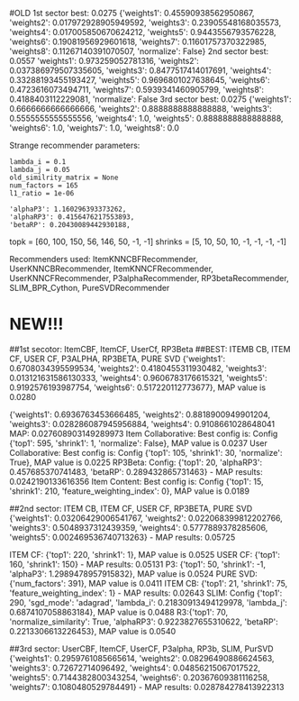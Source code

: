 #OLD
1st sector best: 0.0275 {'weights1': 0.45590938562950867, 'weights2': 0.017972928905949592, 'weights3': 0.23905548168035573, 'weights4': 0.017005850670624212, 'weights5': 0.9443556793576228, 'weights6': 0.19081956929601618, 'weights7': 0.11601757370322985, 'weights8': 0.11267140391070507, 'normalize': False}
2nd sector best: 0.0557 'weights1': 0.973259052781316, 'weights2': 0.037386979507335605, 'weights3': 0.8477517414017691, 'weights4': 0.33288193455193427, 'weights5': 0.9696801027638645, 'weights6': 0.4723616073494711, 'weights7': 0.5939341460905799, 'weights8': 0.4188403112229081, 'normalize': False
3rd sector best: 0.0275 {'weights1': 0.6666666666666666, 'weights2': 0.8888888888888888, 'weights3': 0.5555555555555556, 'weights4': 1.0, 'weights5': 0.8888888888888888, 'weights6': 1.0, 'weights7': 1.0, 'weights8': 0.0

Strange recommender parameters:

    lambda_i = 0.1
    lambda_j = 0.05
    old_similrity_matrix = None
    num_factors = 165
    l1_ratio = 1e-06

    'alphaP3': 1.160296393373262,
    'alphaRP3': 0.4156476217553893,
    'betaRP': 0.20430089442930188,

topk = [60, 100, 150, 56, 146, 50, -1, -1]
shrinks = [5, 10, 50, 10, -1, -1, -1, -1]

Recommenders used:
 ItemKNNCBFRecommender,
 UserKNNCBRecommender,
 ItemKNNCFRecommender,
 UserKNNCFRecommender,
 P3alphaRecommender,
 RP3betaRecommender,
 SLIM_BPR_Cython,
 PureSVDRecommender

# NEW!!!
##1st secotor: ItemCBF, ItemCF, UserCf, RP3Beta
##BEST: ITEMB CB, ITEM CF, USER CF, P3ALPHA, RP3BETA, PURE SVD
{'weights1': 0.6708034395599534, 'weights2': 0.4180455311930482, 'weights3': 0.013121631586130333, 'weights4': 0.9606783176615321, 
'weights5': 0.9192576193987754, 'weights6': 0.517220112773677}, MAP value is 0.0280

{'weights1': 0.6936763453666485, 'weights2': 0.8818900949901204, 'weights3': 0.028286087945956884, 'weights4': 0.9108661028648041
MAP: 0.027608903149289973
Item Collaborative: Best config is: Config {'top1': 595, 'shrink1': 1, 'normalize': False}, MAP value is 0.0237
User Collaborative:  Best config is: Config {'top1': 105, 'shrink1': 30, 'normalize': True}, MAP value is 0.0225
RP3Beta: Config: {'top1': 20, 'alphaRP3': 0.457685370741483, 'betaRP': 0.289432865731463} - MAP results: 0.0242190133616356
Item Content: Best config is: Config {'top1': 15, 'shrink1': 210, 'feature_weighting_index': 0}, MAP value is 0.0189

##2nd sector: ITEM CB, ITEM CF, USER CF, RP3BETA, PURE SVD
{'weights1': 0.03206429006541767, 'weights2': 0.022068399812202766, 'weights3': 0.5048937312439359, 
'weights4': 0.5777889378285606, 'weights5': 0.002469536740713263} - MAP results: 0.05725

ITEM CF: {'top1': 220, 'shrink1': 1}, MAP value is 0.0525
USER CF:  {'top1': 160, 'shrink1': 150} - MAP results: 0.05131
P3: {'top1': 50, 'shrink1': -1, 'alphaP3': 1.2989478957915832}, MAP value is 0.0524
PURE SVD: {'num_factors': 391},  MAP value is 0.0411
ITEM CB: {'top1': 21, 'shrink1': 75, 'feature_weighting_index': 1} - MAP results: 0.02643
SLIM: Config {'top1': 290, 'sgd_mode': 'adagrad', 'lambda_i': 0.21830913494129978, 'lambda_j': 0.6874107058863184}, MAP value is 0.0488
R3:{'top1': 70, 'normalize_similarity': True, 'alphaRP3': 0.9223827655310622, 'betaRP': 0.2213306613226453}, MAP value is 0.0540

##3rd sector: UserCBF, ItemCF, UserCF, P3alpha, RP3b, SLIM, PurSVD
{'weights1': 0.2959761085665614, 'weights2': 0.08296490886624563, 'weights3': 0.72672714096492, 'weights4': 0.04856215067017522, 'weights5': 0.7144382800343254, 'weights6': 0.20367609381116258, 'weights7': 0.1080480529784491} -
MAP results: 0.028784278413922313

